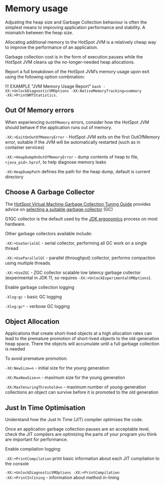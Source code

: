 # Memory usage

Adjusting the heap size and Garbage Collection behaviour is often the simplest means to improving application performance and stability. A mismatch between the heap size.

Allocating additional memory to the HotSpot JVM is a relatively cheap way to improve the performance of an application.

Garbage collection cost is in the form of execution pauses while the HotSpot JVM cleans up the no-longer-needed heap allocations.


Report a full breakdown of the HotSpot JVM’s memory usage upon exit using the following option combination:

!!! EXAMPLE "JVM Memory Usage Report"
    ```bash
    -XX:+UnlockDiagnosticVMOptions ‑XX:NativeMemoryTracking=summary ‑XX:+PrintNMTStatistics.
    ```


## Out Of Memory errors

When experiencing `OutOfMemory` errors, consider how the HotSpot JVM should behave if the application runs out of memory.

`-XX:+ExitOnOutOfMemoryError` - HotSpot JVM exits on the first OutOfMemory error, suitable if the JVM will be automatically restarted (such as in container services)

`-XX:+HeapDumpOnOutOfMemoryError` - dump contents of heap to file, `<java_pid>.hprof`, to help diagnose memory leaks

`-XX:HeapDumpPath` defines the path for the heap dump, default is current directory


## Choose A Garbage Collector

The [HotSpot Virtual Machine Garbage Collection Tuning Guide](https://docs.oracle.com/en/java/javase/17/gctuning/index.html) provides advice on [selecting a suitable garbage collector](https://docs.oracle.com/en/java/javase/17/gctuning/available-collectors.html#GUID-9E4A6B11-BB94-424F-90EF-401287A1C333) (GC)

G1GC collector is the default used by the [JDK ergonomics](https://docs.oracle.com/en/java/javase/17/gctuning/ergonomics.html#GUID-DB4CAE94-2041-4A16-90EC-6AE3D91EC1F1) process on most hardware.

Other garbage collectors available include:

`-XX:+UseSerialGC` - serial collector, performing all GC work on a single thread

`-XX:+UseParallelGC` - parallel (throughput) collector, performs compaction using multiple threads.

`-XX:+UseZGC` - ZGC collector scalable low latency garbage collector (experimental in JDK 11, so requires `-XX:+UnlockExperimentalVMOptions`).


Enable garbage collection logging

`-Xlog:gc` - basic GC logging

`-Xlog:gc*` - verbose GC logging


## Object Allocation

Applications that create short-lived objects at a high allocation rates can lead to the premature promotion of short-lived objects to the old-generation heap space. There the objects will accumulate until a full garbage collection is needed

To avoid premature promotion:

`-XX:NewSize=n` - initial size for the young generation

`-XX:MaxNewSize=n` - maximum size for the young generation

`-XX:MaxTenuringThreshold=n` - maximum number of young-generation collections an object can survive before it is promoted to the old generation


## Just In Time Optimisation

Understand how the Just In Time (JIT) compiler optimises the code.

Once an application garbage collection pauses are an acceptable level, check the JIT compilers are optimizing the parts of your program you think are important for performance.

Enable compilation logging:

`-XX:+PrintCompilation` print basic information about each JIT compilation to the console

`-XX:+UnlockDiagnosticVMOptions ‑XX:+PrintCompilation ‑XX:+PrintInlining` - information about method in-lining

